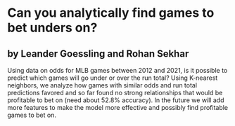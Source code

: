 # Can you analytically find games to bet unders on?
## by Leander Goessling and Rohan Sekhar

Using data on odds for MLB games between 2012 and 2021, is it possible to predict which games will go under or over the run total?
Using K-nearest neighbors, we analyze how games with similar odds and run total predictions favored and so far found no strong relationships that would be profitable to bet on (need about 52.8% accuracy).
In the future we will add more features to make the model more effective and possibly find profitable games to bet on.